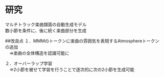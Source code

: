 # 研究
マルチトラック楽曲譜面の自動生成モデル<br>
数小節を条件に、後に続く楽曲部分を生成<br>

##改良点
１．MMMのトークンに楽曲の雰囲気を表現するAtmosphereトークンの追加<br>
　⇒楽曲の全体構造を認識可能に<br>
 
２．オーバーラップ学習<br>
　⇒2小節を被せて学習を行うことで逐次的に次の2小節を生成可能<br>
